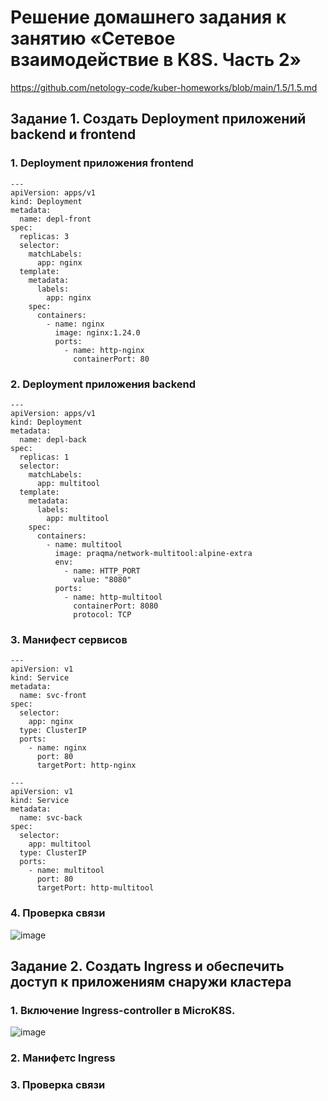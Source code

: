 # Решение домашнего задания к занятию «Сетевое взаимодействие в K8S. Часть 2»
https://github.com/netology-code/kuber-homeworks/blob/main/1.5/1.5.md
## Задание 1. Создать Deployment приложений backend и frontend
### 1. Deployment приложения frontend
```
---
apiVersion: apps/v1
kind: Deployment
metadata:
  name: depl-front
spec:
  replicas: 3
  selector:
    matchLabels:
      app: nginx
  template:
    metadata:
      labels:
        app: nginx
    spec:
      containers:
        - name: nginx
          image: nginx:1.24.0
          ports:
            - name: http-nginx
              containerPort: 80
```
### 2. Deployment приложения backend
```
---
apiVersion: apps/v1
kind: Deployment
metadata:
  name: depl-back
spec:
  replicas: 1
  selector:
    matchLabels:
      app: multitool
  template:
    metadata:
      labels:
        app: multitool
    spec:
      containers:
        - name: multitool
          image: praqma/network-multitool:alpine-extra
          env:
            - name: HTTP_PORT
              value: "8080"
          ports:
            - name: http-multitool
              containerPort: 8080
              protocol: TCP

```
### 3. Манифест сервисов
```
---
apiVersion: v1
kind: Service
metadata:
  name: svc-front
spec:
  selector:
    app: nginx
  type: ClusterIP
  ports:
    - name: nginx
      port: 80
      targetPort: http-nginx
```
```
---
apiVersion: v1
kind: Service
metadata:
  name: svc-back
spec:
  selector:
    app: multitool
  type: ClusterIP
  ports:
    - name: multitool
      port: 80
      targetPort: http-multitool
```
### 4. Проверка связи
![image](https://github.com/user-attachments/assets/14a73076-6389-4d76-8f3e-19d2ddc88b47)

## Задание 2. Создать Ingress и обеспечить доступ к приложениям снаружи кластера
### 1. Включение Ingress-controller в MicroK8S.
![image](https://github.com/user-attachments/assets/52fcf2a1-416c-41c7-94b4-30193df016c1)
### 2. Манифетс Ingress
### 3. Проверка связи



